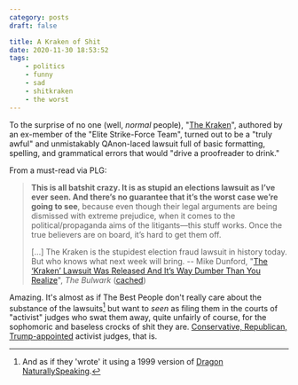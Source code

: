 ```yaml
---
category: posts
draft: false

title: A Kraken of Shit
date: 2020-11-30 18:53:52
tags:
    - politics
    - funny
    - sad
    - shitkraken
    - the worst
---
```


To the surprise of no one (well, _normal_ people), "[The Kraken](/tags/shitkraken)", authored by an ex-member of the "Elite Strike-Force Team", turned out to be a "truly awful" and unmistakably QAnon-laced lawsuit full of basic formatting, spelling, and grammatical errors that would "drive a proofreader to drink."

From a must-read via PLG:

> **This is all batshit crazy. It is as stupid an elections lawsuit as I’ve ever seen. And there’s no guarantee that it’s the worst case we’re going to see**, because even though their legal arguments are being dismissed with extreme prejudice, when it comes to the political/propaganda aims of the litigants—this stuff works. Once the true believers are on board, it’s hard to get them off.
>
> [...] The Kraken is the stupidest election fraud lawsuit in history today. But who knows what next week will bring.
> -- Mike Dunford, "[The ‘Kraken’ Lawsuit Was Released And It’s Way Dumber Than You Realize](https://thebulwark.com/the-kraken-lawsuit-was-released-and-its-way-dumber-than-you-realize/)", _The Bulwark_ ([cached](https://static-log.nikhil.io/k/kraken.html))

Amazing. It's almost as if The Best People don't really care about the substance of the lawsuits[^dragon] but want to _seen_ as filing them in the courts of "activist" judges who swat them away, quite unfairly of course, for the sophomoric and baseless crocks of shit they are. [Conservative, Republican, Trump-appointed](https://www.politico.com/news/2020/11/27/appeals-court-trump-campaign-pennsylvania-440813) activist judges, that is.

[^dragon]: And as if they 'wrote' it using a 1999 version of [Dragon NaturallySpeaking](https://en.wikipedia.org/wiki/Dragon_NaturallySpeaking).
